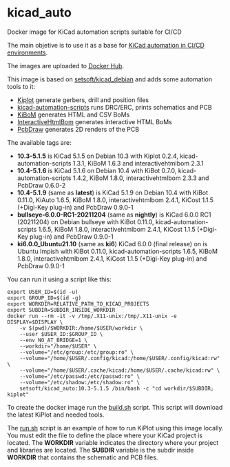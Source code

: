 # kicad_auto

Docker image for KiCad automation scripts suitable for CI/CD

The main objetive is to use it as a base for [KiCad automation in CI/CD environments](https://github.com/INTI-CMNB/kicad_ci_test).

The images are uploaded to [Docker Hub](https://hub.docker.com/r/setsoft/kicad_auto).

This image is based on [setsoft/kicad_debian](https://github.com/INTI-CMNB/kicad_debian) and adds some automation tools to it:

* [Kiplot](https://github.com/INTI-CMNB/kiplot) generate gerbers, drill and position files
* [kicad-automation-scripts](https://github.com/INTI-CMNB/kicad-automation-scripts) runs DRC/ERC, prints schematics and PCB
* [KiBoM](https://github.com/INTI-CMNB/KiBoM) generates HTML and CSV BoMs
* [InteractiveHtmlBom](https://github.com/INTI-CMNB/InteractiveHtmlBom) generates interactive HTML BoMs
* [PcbDraw](https://github.com/INTI-CMNB/PcbDraw) generates 2D renders of the PCB

The available tags are:

* **10.3-5.1.5** is KiCad 5.1.5 on Debian 10.3 with Kiplot 0.2.4, kicad-automation-scripts 1.3.1, KiBoM 1.6.3 and interactivehtmlbom 2.3.1
* **10.4-5.1.6** is KiCad 5.1.6 on Debian 10.4 with KiBot 0.7.0, kicad-automation-scripts 1.4.2, KiBoM 1.8.0, interactivehtmlbom 2.3.3 and PcbDraw 0.6.0-2
* **10.4-5.1.9** (same as **latest**) is KiCad 5.1.9 on Debian 10.4 with KiBot 0.11.0, KiAuto 1.6.5, KiBoM 1.8.0, interactivehtmlbom 2.4.1, KiCost 1.1.5 (+Digi-Key plug-in) and PcbDraw 0.9.0-1
* **bullseye-6.0.0-RC1-20211204** (same as **nightly**) is KiCad 6.0.0 RC1 (20211204) on Debian bullseye with KiBot 0.11.0, kicad-automation-scripts 1.6.5, KiBoM 1.8.0, interactivehtmlbom 2.4.1, KiCost 1.1.5 (+Digi-Key plug-in) and PcbDraw 0.9.0-1
* **ki6.0.0_Ubuntu21.10** (same as **ki6**) KiCad 6.0.0 (final release) on is Ubuntu Impish with KiBot 0.11.0, kicad-automation-scripts 1.6.5, KiBoM 1.8.0, interactivehtmlbom 2.4.1, KiCost 1.1.5 (+Digi-Key plug-in) and PcbDraw 0.9.0-1

You can run it using a script like this:

```
export USER_ID=$(id -u)
export GROUP_ID=$(id -g)
export WORKDIR=RELATIVE_PATH_TO_KICAD_PROJECTS
export SUBDIR=SUBDIR_INSIDE_WORKDIR
docker run --rm -it -v /tmp/.X11-unix:/tmp/.X11-unix -e DISPLAY=$DISPLAY \
    -v $(pwd)/$WORKDIR:/home/$USER/workdir \
    --user $USER_ID:$GROUP_ID \
    --env NO_AT_BRIDGE=1 \
    --workdir="/home/$USER" \
    --volume="/etc/group:/etc/group:ro" \
    --volume="/home/$USER/.config/kicad:/home/$USER/.config/kicad:rw" \
    --volume="/home/$USER/.cache/kicad:/home/$USER/.cache/kicad:rw" \
    --volume="/etc/passwd:/etc/passwd:ro" \
    --volume="/etc/shadow:/etc/shadow:ro" \
    setsoft/kicad_auto:10.3-5.1.5 /bin/bash -c "cd workdir/$SUBDIR; kiplot"
```

To create the docker image run the [build.sh](https://github.com/INTI-CMNB/kicad_auto/blob/master/build.sh) script.
This script will download the latest KiPlot and needed tools.

The [run.sh](https://github.com/INTI-CMNB/kicad_auto/blob/master/run.sh) script is an example of how to run KiPlot using this image locally.
You must edit the file to define the place where your KiCad project is located.
The **WORKDIR** variable indicates the directory where your project and libraries are located.
The **SUBDIR** variable is the subdir inside **WORKDIR** that contains the schematic and PCB files.


